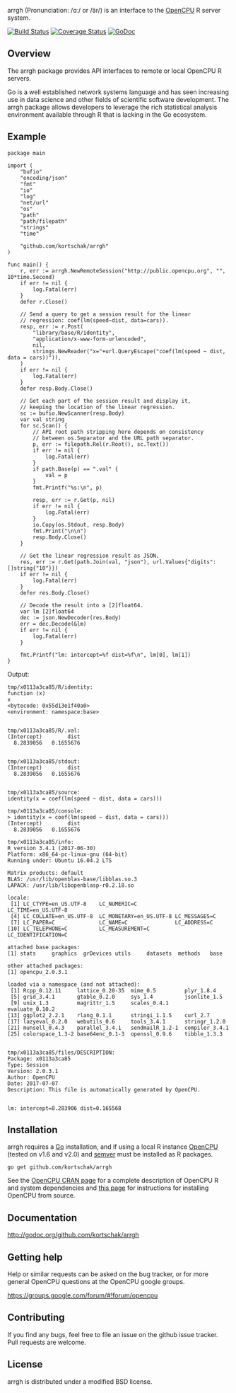 arrgh (Pronunciation: /ɑː/ or /är/) is an interface to the [OpenCPU](https://www.opencpu.org/) R server system.

[![Build Status](https://travis-ci.org/kortschak/arrgh.svg?branch=master)](https://travis-ci.org/kortschak/arrgh) [![Coverage Status](https://coveralls.io/repos/kortschak/arrgh/badge.svg?branch=master&service=github)](https://coveralls.io/github/kortschak/arrgh?branch=master) [![GoDoc](https://godoc.org/github.com/kortschak/arrgh?status.svg)](https://godoc.org/github.com/kortschak/arrgh)

## Overview

The arrgh package provides API interfaces to remote or local OpenCPU R servers.

Go is a well established network systems language and has seen increasing use in data science and other fields of scientific software development.
The arrgh package allows developers to leverage the rich statistical analysis environment available through R that is lacking in the Go ecosystem.

## Example

```
package main

import (
	"bufio"
	"encoding/json"
	"fmt"
	"io"
	"log"
	"net/url"
	"os"
	"path"
	"path/filepath"
	"strings"
	"time"

	"github.com/kortschak/arrgh"
)

func main() {
	r, err := arrgh.NewRemoteSession("http://public.opencpu.org", "", 10*time.Second)
	if err != nil {
		log.Fatal(err)
	}
	defer r.Close()

	// Send a query to get a session result for the linear
	// regression: coef(lm(speed~dist, data=cars)).
	resp, err := r.Post(
		"library/base/R/identity",
		"application/x-www-form-urlencoded",
		nil,
		strings.NewReader("x="+url.QueryEscape("coef(lm(speed ~ dist, data = cars))")),
	)
	if err != nil {
		log.Fatal(err)
	}
	defer resp.Body.Close()

	// Get each part of the session result and display it,
	// keeping the location of the linear regression.
	sc := bufio.NewScanner(resp.Body)
	var val string
	for sc.Scan() {
		// API root path stripping here depends on consistency
		// between os.Separator and the URL path separator.
		p, err := filepath.Rel(r.Root(), sc.Text())
		if err != nil {
			log.Fatal(err)
		}
		if path.Base(p) == ".val" {
			val = p
		}
		fmt.Printf("%s:\n", p)

		resp, err := r.Get(p, nil)
		if err != nil {
			log.Fatal(err)
		}
		io.Copy(os.Stdout, resp.Body)
		fmt.Print("\n\n")
		resp.Body.Close()
	}

	// Get the linear regression result as JSON.
	res, err := r.Get(path.Join(val, "json"), url.Values{"digits": []string{"10"}})
	if err != nil {
		log.Fatal(err)
	}
	defer res.Body.Close()

	// Decode the result into a [2]float64.
	var lm [2]float64
	dec := json.NewDecoder(res.Body)
	err = dec.Decode(&lm)
	if err != nil {
		log.Fatal(err)
	}

	fmt.Printf("lm: intercept=%f dist=%f\n", lm[0], lm[1])
}
```

Output:
```
tmp/x0113a3ca85/R/identity:
function (x) 
x
<bytecode: 0x55d13e1f40a0>
<environment: namespace:base>


tmp/x0113a3ca85/R/.val:
(Intercept)        dist 
  8.2839056   0.1655676 


tmp/x0113a3ca85/stdout:
(Intercept)        dist 
  8.2839056   0.1655676 


tmp/x0113a3ca85/source:
identity(x = coef(lm(speed ~ dist, data = cars)))

tmp/x0113a3ca85/console:
> identity(x = coef(lm(speed ~ dist, data = cars)))
(Intercept)        dist 
  8.2839056   0.1655676 

tmp/x0113a3ca85/info:
R version 3.4.1 (2017-06-30)
Platform: x86_64-pc-linux-gnu (64-bit)
Running under: Ubuntu 16.04.2 LTS

Matrix products: default
BLAS: /usr/lib/openblas-base/libblas.so.3
LAPACK: /usr/lib/libopenblasp-r0.2.18.so

locale:
 [1] LC_CTYPE=en_US.UTF-8    LC_NUMERIC=C            LC_TIME=en_US.UTF-8    
 [4] LC_COLLATE=en_US.UTF-8  LC_MONETARY=en_US.UTF-8 LC_MESSAGES=C          
 [7] LC_PAPER=C              LC_NAME=C               LC_ADDRESS=C           
[10] LC_TELEPHONE=C          LC_MEASUREMENT=C        LC_IDENTIFICATION=C    

attached base packages:
[1] stats     graphics  grDevices utils     datasets  methods   base     

other attached packages:
[1] opencpu_2.0.3.1

loaded via a namespace (and not attached):
 [1] Rcpp_0.12.11     lattice_0.20-35  mime_0.5         plyr_1.8.4      
 [5] grid_3.4.1       gtable_0.2.0     sys_1.4          jsonlite_1.5    
 [9] unix_1.3         magrittr_1.5     scales_0.4.1     evaluate_0.10.2 
[13] ggplot2_2.2.1    rlang_0.1.1      stringi_1.1.5    curl_2.7        
[17] lazyeval_0.2.0   webutils_0.6     tools_3.4.1      stringr_1.2.0   
[21] munsell_0.4.3    parallel_3.4.1   sendmailR_1.2-1  compiler_3.4.1  
[25] colorspace_1.3-2 base64enc_0.1-3  openssl_0.9.6    tibble_1.3.3    


tmp/x0113a3ca85/files/DESCRIPTION:
Package: x0113a3ca85
Type: Session
Version: 2.0.3.1
Author: OpenCPU
Date: 2017-07-07
Description: This file is automatically generated by OpenCPU.


lm: intercept=8.283906 dist=0.165568
```


## Installation

arrgh requires a [Go](http://golang.org) installation, and if using a local R instance [OpenCPU](https://www.opencpu.org/download.html) (tested on v1.6 and v2.0) and [semver](https://cran.r-project.org/package=semver) must be installed as R packages.

```
go get github.com/kortschak/arrgh
```

See the [OpenCPU CRAN page](https://cran.r-project.org/package=opencpu) for a complete description of OpenCPU R and system dependencies and [this page](https://github.com/opencpu/opencpu-server/blob/master/debian/readme.md) for instructions for installing OpenCPU from source.

## Documentation

http://godoc.org/github.com/kortschak/arrgh

## Getting help

Help or similar requests can be asked on the bug tracker, or for more general OpenCPU questions at the OpenCPU google groups.

https://groups.google.com/forum/#!forum/opencpu

## Contributing

If you find any bugs, feel free to file an issue on the github issue tracker.
Pull requests are welcome.

## License

arrgh is distributed under a modified BSD license.
